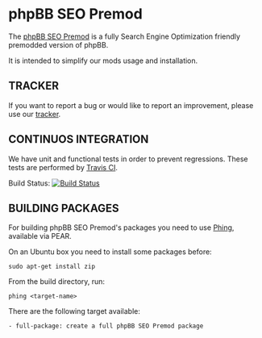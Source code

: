 phpBB SEO Premod
================

The [phpBB SEO Premod](http://www.phpbb-seo.com/en/phpbb-seo-premod/seo-url-premod-t1549.html) is a fully Search Engine Optimization friendly premodded version of phpBB.

It is intended to simplify our mods usage and installation.


TRACKER
-------
If you want to report a bug or would like to report an improvement, please use our [tracker](http://phpbb-seo.coda-cola.net/projects/phpbb_seo_premod/issues).


CONTINUOS INTEGRATION
---------------------
We have unit and functional tests in order to prevent regressions. These tests are performed by [Travis CI](http://travis-ci.org/).

Build Status: [![Build Status](https://secure.travis-ci.org/phpBBSEO/phpbb_seo_premod.png?branch=master)](http://travis-ci.org/phpBBSEO/phpbb_seo_premod)


BUILDING PACKAGES
-----------------

For building phpBB SEO Premod's packages you need to use [Phing](http://www.phing.info/trac/), available via PEAR.



On an Ubuntu box you need to install some packages before:

	sudo apt-get install zip



From the build directory, run:

	phing <target-name>


There are the following target available:

	- full-package: create a full phpBB SEO Premod package
